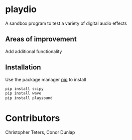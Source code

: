 # playdio
A sandbox program to test a variety of digital audio effects

## Areas of improvement
Add additional functionality

## Installation

Use the package manager [pip](https://pip.pypa.io/en/stable/) to install

```bash
pip install scipy
pip install wave
pip install playsound
```

# Contributors

Christopher Teters,
Conor Dunlap
